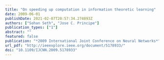 ```yaml
---
title: "On speeding up computation in information theoretic learning"
date: 2009-06-01
publishDate: 2021-02-07T20:57:34.274893Z
authors: ["Sohan Seth", "Jose C. Principe"]
publication_types: ["1"]
abstract: ""
featured: false
publication: "*2009 International Joint Conference on Neural Networks*"
url_pdf: "http://ieeexplore.ieee.org/document/5178933/"
doi: "10.1109/IJCNN.2009.5178933"
---
```


